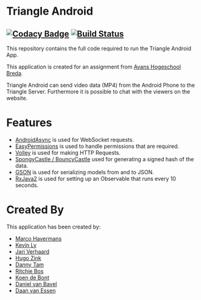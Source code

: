 # Triangle Android
[![Codacy Badge](https://api.codacy.com/project/badge/Grade/242c247883bf473fb4902a0a8fcc6801)](https://www.codacy.com/app/TeamTryAngle/triangle-android?utm_source=github.com&amp;utm_medium=referral&amp;utm_content=TheTryangle/triangle-android&amp;utm_campaign=Badge_Grade)
[![Build Status](https://travis-ci.org/TheTryangle/triangle-android.svg?branch=develop)](https://travis-ci.org/TheTryangle/triangle-android)
----------

This repository contains the full code required to run the Triangle Android App.

This application is created for an assignment from [Avans Hogeschool Breda](http://www.avans.nl/).

Triangle Android can send video data (MP4) from the Android Phone to the Triangle Server. Furthermore it is possible to chat with the viewers on the website.

Features
=======

 - [AndroidAsync](https://github.com/koush/AndroidAsync) is used for WebSocket requests.
 - [EasyPermissions](https://github.com/googlesamples/easypermissions) is used to handle permissions that are required.
 - [Volley](https://github.com/google/volley) is used for making HTTP Requests.
 - [SpongyCastle / BouncyCastle](https://rtyley.github.io/spongycastle/) used for generating a signed hash of the data.
 - [GSON](https://github.com/google/gson) is used for serializing models from and to JSON.
 - [RxJava2](https://github.com/ReactiveX/RxJava) is used for setting up an Observable that runs every 10 seconds.

Created By
=======
This application has been created by:

 - [Marco Havermans](https://github.com/markieo1)
 - [Kevin Ly](https://github.com/Aplicticus)
 - [Jari Verhaard](https://github.com/wbjari)
 - [Hugo Zink](https://github.com/HugoZink)
 - [Danny Tam](https://github.com/kenwaitam)
 - [Ritchie Bos](https://github.com/ritchiebos)
 - [Koen de Bont](https://github.com/koentjeh)
 - [Daniel van Bavel](https://github.com/DanielvanBavel)
 - [Daan van Essen](https://github.com/DaanTacoSchool)
